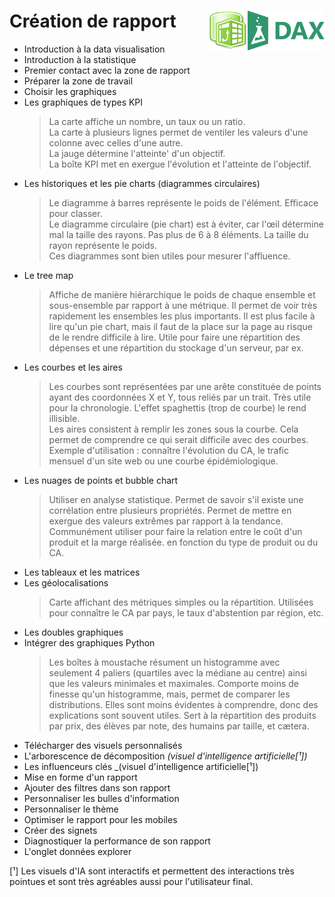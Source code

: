 # **Création de rapport** <img align="right" src="../assets/DAX.svg" alt="langage DAX" title="langage DAX" widht="auto" height="64px"> <img align="right" src="../assets/powerPivot.png" alt="Power Pivot" title="Power Pivot" widht="auto" height="64px">

* Introduction à la data visualisation
* Introduction à la statistique
* Premier contact avec la zone de rapport
* Préparer la zone de travail
* Choisir les graphiques
* Les graphiques de types KPI
  > La carte affiche un nombre, un taux ou un ratio.  
  > La carte à plusieurs lignes permet de ventiler les valeurs d'une colonne avec celles d'une autre.  
  >La jauge détermine l'atteinte' d'un objectif.  
  > La boîte KPI met en exergue l'évolution et l'atteinte de l'objectif.  
* Les historiques et les pie charts (diagrammes circulaires)
  > Le diagramme à barres représente le poids de l'élément. Efficace pour classer.  
  > Le diagramme circulaire (pie chart) est à éviter, car l'œil détermine mal la taille des rayons. Pas plus de 6 à 8 éléments. La taille du rayon représente le poids.  
  > Ces diagrammes sont bien utiles pour mesurer l'affluence.
* Le tree map
  > Affiche de manière hiérarchique le poids de chaque ensemble et sous-ensemble par rapport à une métrique. Il permet de voir très rapidement les ensembles les plus importants. Il est plus facile à lire qu'un pie chart, mais il faut de la place sur la page au risque de le rendre difficile à lire.
  > Utile pour faire une répartition des dépenses et une répartition du stockage d'un serveur, par ex.
* Les courbes et les aires
  > Les courbes sont représentées par une arête constituée de points ayant des coordonnées X et Y, tous reliés par un trait. Très utile pour la chronologie. L'effet spaghettis (trop de courbe) le rend illisible.  
  > Les aires consistent à remplir les zones sous la courbe. Cela permet de comprendre ce qui serait difficile avec des courbes.  
  > Exemple d'utilisation : connaître l'évolution du CA, le trafic mensuel d'un site web ou une courbe épidémiologique.
* Les nuages de points et bubble chart
  > Utiliser en analyse statistique. Permet de savoir s'il existe une corrélation entre plusieurs propriétés. Permet de mettre en exergue des valeurs extrêmes par rapport à la tendance.  
  > Communément utiliser pour faire la relation entre le coût d'un produit et la marge réalisée. en fonction du type de produit ou du CA.
* Les tableaux et les matrices
* Les géolocalisations
  > Carte affichant des métriques simples ou la répartition.
  > Utilisées pour connaître le CA par pays, le taux d'abstention par région, etc.
* Les doubles graphiques
* Intégrer des graphiques Python
  > Les boîtes à moustache résument un histogramme avec seulement 4 paliers (quartiles avec la médiane au centre) ainsi que les valeurs minimales et maximales. Comporte moins de finesse qu'un histogramme, mais, permet de comparer les distributions. Elles sont moins évidentes à comprendre, donc des explications sont souvent utiles.
  > Sert à la répartition des produits par prix, des élèves par note, des humains par taille, et cætera.
* Télécharger des visuels personnalisés
* L'arborescence de décomposition _(visuel d'intelligence artificielle[¹])_
* Les influenceurs clés _(visuel d'intelligence artificielle[¹])
* Mise en forme d'un rapport
* Ajouter des filtres dans son rapport
* Personnaliser les bulles d'information
* Personnaliser le thème
* Optimiser le rapport pour les mobiles
* Créer des signets
* Diagnostiquer la performance de son rapport
* L'onglet données explorer

[¹] Les visuels d'IA sont interactifs et permettent des interactions très pointues et sont très agréables aussi pour l'utilisateur final.